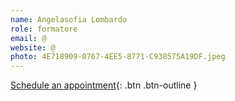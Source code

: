 ```yaml
---
name: Angelasofia Lombardo
role: formatore
email: @
website: @
photo: 4E718909-0767-4EE5-8771-C938575A19DF.jpeg
---
```


[Schedule an appointment](#){: .btn .btn-outline }
